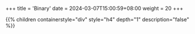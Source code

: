 +++
title = 'Binary'
date = 2024-03-07T15:00:59+08:00
weight = 20
+++

{{% children containerstyle="div" style="h4" depth="1" description="false" %}}